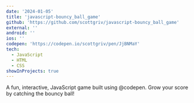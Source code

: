 ```yaml
---
date: '2024-01-05'
title: 'javascript-bouncy_ball_game'
github: 'https://github.com/scottgriv/javascript-bouncy_ball_game'
external: ''
android: ''
ios: ''
codepen: 'https://codepen.io/scottgriv/pen/JjBNMaY'
tech:
  - JavaScript
  - HTML
  - CSS
showInProjects: true
---
```


A fun, interactive, JavaScript game built using @codepen. Grow your score by catching the bouncy ball!
